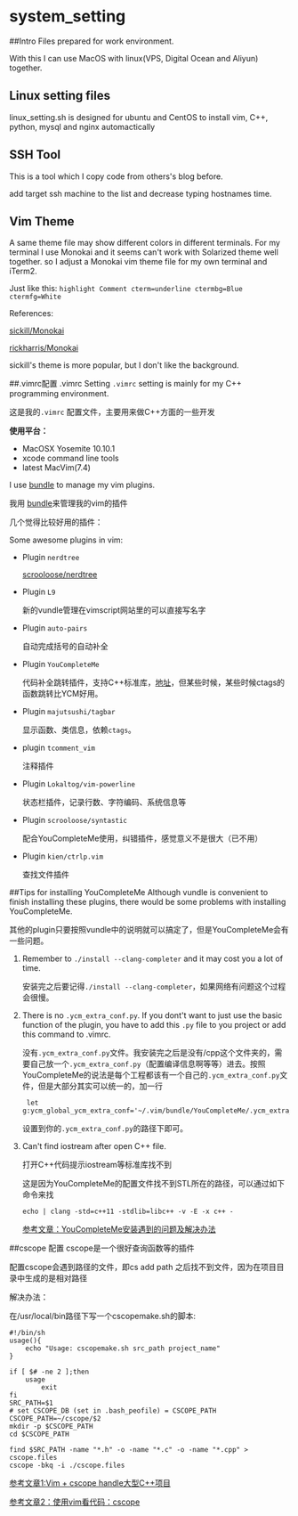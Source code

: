 system_setting
==============
##Intro
Files prepared for work environment.

With this I can use MacOS with linux(VPS, Digital Ocean and Aliyun) together.

## Linux setting files
linux_setting.sh is designed for ubuntu and CentOS to install vim, C++, python, mysql and nginx automactically

## SSH Tool 
This is a tool which I copy code from others's blog before.

add target ssh machine to the list and decrease typing hostnames time.

## Vim Theme
A same theme file may show different colors in different terminals. For my terminal I use Monokai and it seems can't work with Solarized theme well together. so I adjust a Monokai vim theme file for my own terminal and iTerm2.

Just like this:
	```
	highlight Comment cterm=underline ctermbg=Blue ctermfg=White
	```

References:

[sickill/Monokai](https://github.com/sickill/vim-monokai/blob/master/colors/monokai.vim)

[rickharris/Monokai](https://github.com/rickharris/vim-monokai/blob/master/colors/monokai.vim)

sickill's theme is more popular, but I don't like the background.

##.vimrc配置 .vimrc Setting
`.vimrc` setting is mainly for my C++ programming environment.

这是我的`.vimrc` 配置文件，主要用来做C++方面的一些开发

**使用平台：**

- MacOSX Yosemite 10.10.1
- xcode command line tools
- latest MacVim(7.4)

I use [bundle](https://github.com/gmarik/Vundle.vim) to manage my vim plugins.

我用 [bundle](https://github.com/gmarik/Vundle.vim)来管理我的vim的插件

几个觉得比较好用的插件：

Some awesome plugins in vim:

- Plugin `nerdtree`

	[scrooloose/nerdtree](https://github.com/scrooloose/nerdtree)

- Plugin `L9`

	新的vundle管理在vimscript网站里的可以直接写名字

- Plugin `auto-pairs`

	自动完成括号的自动补全

- Plugin `YouCompleteMe`
	
	代码补全跳转插件，支持C++标准库，[地址](https://github.com/Valloric/YouCompleteMe)，但某些时候，某些时候ctags的函数跳转比YCM好用。

- Plugin `majutsushi/tagbar`  

	显示函数、类信息，依赖`ctags`。

- plugin `tcomment_vim` 

	注释插件

- Plugin `Lokaltog/vim-powerline`

	状态栏插件，记录行数、字符编码、系统信息等

- Plugin `scrooloose/syntastic` 

	配合YouCompleteMe使用，纠错插件，感觉意义不是很大（已不用）
	
- Plugin `kien/ctrlp.vim`
	
	查找文件插件


##Tips for installing YouCompleteMe
Although vundle is convenient to finish installing these plugins, there would be some problems with installing YouCompleteMe.

其他的plugin只要按照vundle中的说明就可以搞定了，但是YouCompleteMe会有一些问题。


1. Remember to `./install --clang-completer` and it may cost you a lot of time.

	安装完之后要记得`./install --clang-completer`，如果网络有问题这个过程会很慢。

2. There is no `.ycm_extra_conf.py`. If you dont't want to just use the basic function of the plugin, you have to add this `.py` file to you project or add this command to .vimrc.

	没有`.ycm_extra_conf.py`文件。我安装完之后是没有/cpp这个文件夹的，需要自己放一个`.ycm_extra_conf.py`（配置编译信息啊等等）进去。按照YouCompleteMe的说法是每个工程都该有一个自己的`.ycm_extra_conf.py`文件，但是大部分其实可以统一的，加一行

		let g:ycm_global_ycm_extra_conf='~/.vim/bundle/YouCompleteMe/.ycm_extra_conf.py
		
	设置到你的`.ycm_extra_conf.py`的路径下即可。

3. Can't find iostream after open C++ file.

	打开C++代码提示iostream等标准库找不到

  	这是因为YouCompleteMe的配置文件找不到STL所在的路径，可以通过如下命令来找
  	
  	`echo | clang -std=c++11 -stdlib=libc++ -v -E -x c++ -`
  	
  	[参考文章：YouCompleteMe安装遇到的问题及解决办法](http://blog.marchtea.com/archives/175)


##cscope 配置
cscope是一个很好查询函数等的插件

配置cscope会遇到路径的文件，即cs add path 之后找不到文件，因为在项目目录中生成的是相对路径

解决办法：

在/usr/local/bin路径下写一个cscopemake.sh的脚本:


```
#!/bin/sh
usage(){
	echo "Usage: cscopemake.sh src_path project_name"
}

if [ $# -ne 2 ];then
	usage
		exit
fi
SRC_PATH=$1
# set CSCOPE_DB (set in .bash_peofile) = CSCOPE_PATH
CSCOPE_PATH=~/cscope/$2
mkdir -p $CSCOPE_PATH
cd $CSCOPE_PATH

find $SRC_PATH -name "*.h" -o -name "*.c" -o -name "*.cpp" > cscope.files
cscope -bkq -i ./cscope.files

```

[参考文章1:Vim + cscope handle大型C++项目](http://www.dreamingo.com:9999/blog/vim-cscope-handle-project)

[参考文章2：使用vim看代码：cscope ](http://blog.chinaunix.net/uid-10319840-id-3653097.html)







